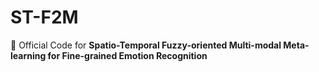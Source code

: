 # ST-F2M

🌈 Official Code for **Spatio-Temporal Fuzzy-oriented Multi-modal Meta-learning for Fine-grained Emotion Recognition**


